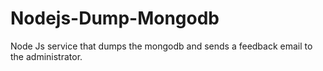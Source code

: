 # Nodejs-Dump-Mongodb

Node Js service that dumps the mongodb and sends a feedback email to the administrator.
